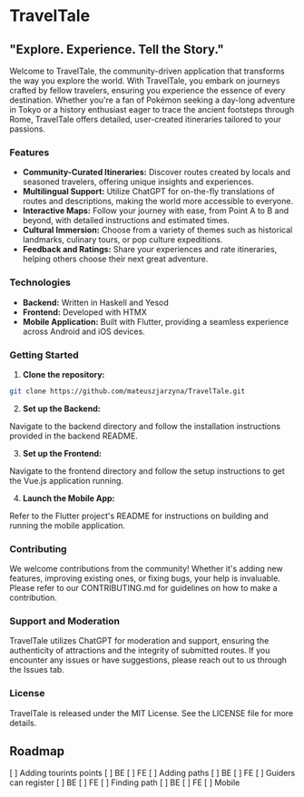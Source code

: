 # TravelTale

## "Explore. Experience. Tell the Story."

Welcome to TravelTale, the community-driven application that transforms the way you explore the world. With TravelTale, you embark on journeys crafted by fellow travelers, ensuring you experience the essence of every destination. Whether you're a fan of Pokémon seeking a day-long adventure in Tokyo or a history enthusiast eager to trace the ancient footsteps through Rome, TravelTale offers detailed, user-created itineraries tailored to your passions.

### Features

- **Community-Curated Itineraries:** Discover routes created by locals and seasoned travelers, offering unique insights and experiences.
- **Multilingual Support:** Utilize ChatGPT for on-the-fly translations of routes and descriptions, making the world more accessible to everyone.
- **Interactive Maps:** Follow your journey with ease, from Point A to B and beyond, with detailed instructions and estimated times.
- **Cultural Immersion:** Choose from a variety of themes such as historical landmarks, culinary tours, or pop culture expeditions.
- **Feedback and Ratings:** Share your experiences and rate itineraries, helping others choose their next great adventure.

### Technologies

- **Backend:** Written in Haskell and Yesod
- **Frontend:** Developed with HTMX
- **Mobile Application:** Built with Flutter, providing a seamless experience across Android and iOS devices.

### Getting Started

1. **Clone the repository:**

```bash
git clone https://github.com/mateuszjarzyna/TravelTale.git
```

2. **Set up the Backend:**

Navigate to the backend directory and follow the installation instructions provided in the backend README.

3. **Set up the Frontend:**

Navigate to the frontend directory and follow the setup instructions to get the Vue.js application running.

4. **Launch the Mobile App:**

Refer to the Flutter project's README for instructions on building and running the mobile application.

### Contributing

We welcome contributions from the community! Whether it's adding new features, improving existing ones, or fixing bugs, your help is invaluable. Please refer to our CONTRIBUTING.md for guidelines on how to make a contribution.

### Support and Moderation

TravelTale utilizes ChatGPT for moderation and support, ensuring the authenticity of attractions and the integrity of submitted routes. If you encounter any issues or have suggestions, please reach out to us through the Issues tab.

### License

TravelTale is released under the MIT License. See the LICENSE file for more details.

## Roadmap

[ ] Adding tourints points
  [ ] BE
  [ ] FE
[ ] Adding paths
  [ ] BE
  [ ] FE
[ ] Guiders can register
  [ ] BE
  [ ] FE
[ ] Finding path
  [ ] BE
  [ ] FE
  [ ] Mobile
